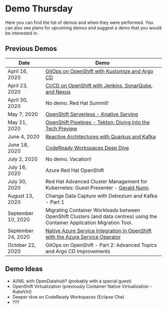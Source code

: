 # Demo Thursday

Here you can find the list of demos and when they were performed.  You can also see plans for upcoming demos and suggest a demo that you would be interested in.

## Previous Demos

| Date            | Demo                                                                                                             |
| --------------- | ---------------------------------------------------------------------------------------------------------------- |
| April 16, 2020  | [GitOps on OpenShift with Kustomize and Argo CD](https://github.com/demo-thursday/gitops-kustomize-argocd)       |
| April 23, 2020  | [CI/CD on OpenShift with Jenkins, SonarQube, and Nexus](https://github.com/demo-thursday/cicd-openshift-jenkins) |
| April 30, 2020  | No demo. Red Hat Summit!                                                                                         |
| May 7, 2020     | [OpenShift Serverless - Knative Serving](https://github.com/demo-thursday/openshift-serverless-knative-serving)  |
| May 21, 2020    | [OpenShift Pipelines - Tekton: Diving into the Tech Preview](https://github.com/demo-thursday/openshift-pipelines-tekton) |
| June 4, 2020    | [Reactive Architectures with Quarkus and Kafka](https://github.com/demo-thursday/quarkus-kafka-tekton) |
| June 18, 2020   | [CodeReady Workspaces Deep Dive](https://developers.redhat.com/products/codeready-workspaces/overview) |
| July 2, 2020    | No demo.  Vacation! |
| July 16, 2020   | Azure Red Hat OpenShift |
| July 30, 2020   | Red Hat Advanced Cluster Management for Kubernetes: Guest Presenter - [Gerald Nunn](https://github.com/gnunn1). |
| August 13, 2020 | Change Data Capture with Debezium and Kafka - Part 1 |
| September 10, 2020 | Migrating Container Workloads between OpenShift Clusters (and data centres) using the Container Application Migration Tool. |
| September 24, 2020 | [Native Azure Service Integration in OpenShift with the Azure Service Operator](https://github.com/demo-thursday/azure-service-operator) |
| October 22, 2020 | GitOps on OpenShift - Part 2: Advanced Topics and Argo CD Improvements |


## Demo Ideas

* AI/ML with OpenDataHub? (probably with a special guest)
* OpenShift Virtualization (previously Container Native Virtualization - KubeVirt)
* Deeper dive on CodeReady Workspaces (Eclipse Che)
* ???

